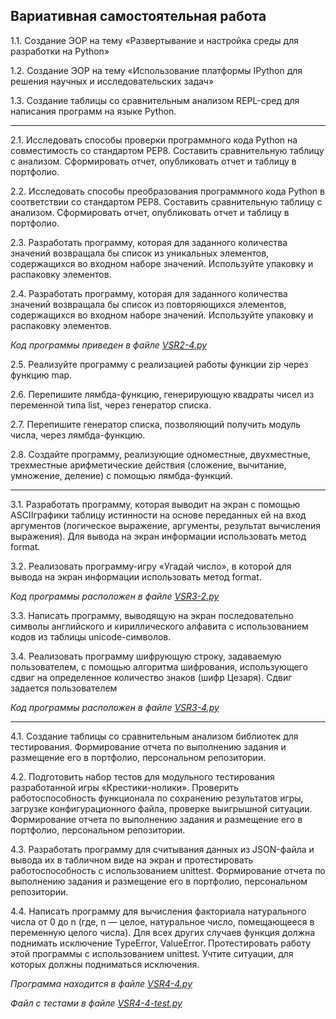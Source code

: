 ## Вариативная самостоятельная работа

1.1. Создание ЭОР на тему «Развертывание и настройка среды для разработки на Python» 



1.2. Создание ЭОР на тему «Использование платформы IPython для решения научных и исследовательских задач» 



1.3. Создание таблицы со сравнительным анализом REPL-сред для написания программ на языке Python.

_________________________

2.1. Исследовать способы проверки программного кода Python на совместимость со стандартом PEP8. Составить сравнительную таблицу с анализом. Сформировать отчет, опубликовать отчет и таблицу в портфолио. 



2.2. Исследовать способы преобразования программного кода Python в соответствии со стандартом PEP8. Составить сравнительную таблицу с анализом. Сформировать отчет, опубликовать отчет и таблицу в портфолио. 



2.3. Разработать программу, которая для заданного количества значений возвращала бы список из уникальных элементов, содержащихся во входном наборе значений. Используйте упаковку и распаковку элементов. 



2.4. Разработать программу, которая для заданного количества значений возвращала бы список из повторяющихся элементов, содержащихся во входном наборе значений. Используйте упаковку и распаковку элементов. 

*Код программы приведен в файле [VSR2-4.py](https://github.com/vektoririna/PROG-3/blob/main/VSR/VSR2-4.py)*



2.5. Реализуйте программу с реализацией работы функции zip через функцию map. 



2.6. Перепишите лямбда-функцию, генерирующую квадраты чисел из переменной типа list, через генератор списка. 



2.7. Перепишите генератор списка, позволяющий получить модуль числа, через лямбда-функцию. 



2.8. Создайте программу, реализующие одноместные, двухместные, трехместные арифметические действия (сложение, вычитание, умножение, деление) с помощью лямбда-функций.

______________

3.1. Разработать программу, которая выводит на экран с помощью ASCIIграфики таблицу истинности на основе переданных ей на вход аргументов (логическое выражение, аргументы, результат вычисления выражения). Для вывода на экран информации использовать метод format. 



3.2. Реализовать программу-игру «Угадай число», в которой для вывода на экран информации использовать метод format. 

*Код программы расположен в файле [VSR3-2.py](https://github.com/vektoririna/PROG-3/blob/main/VSR/VSR3-2.py)*



3.3. Написать программу, выводящую на экран последовательно символы английского и кириллического алфавита с использованием кодов из таблицы unicode-символов. 



3.4. Реализовать программу шифрующую строку, задаваемую пользователем, с помощью алгоритма шифрования, использующего сдвиг на определенное количество знаков (шифр Цезаря). Сдвиг задается пользователем

*Код программы расположен в файле [VSR3-4.py](https://github.com/vektoririna/PROG-3/blob/main/VSR/VSR3-4.py)*

______________

4.1. Создание таблицы со сравнительным анализом библиотек для тестирования. Формирование отчета по выполнению задания и размещение его в портфолио, персональном репозитории. 



4.2. Подготовить набор тестов для модульного тестирования разработанной игры «Крестики-нолики». Проверить работоспособность функционала по сохранению результатов игры, загрузке конфигурационного файла, проверке выигрышной ситуации. Формирование отчета по выполнению задания и размещение его в портфолио, персональном репозитории. 



4.3. Разработать программу для считывания данных из JSON-файла и вывода их в табличном виде на экран и протестировать работоспособность с использованием unittest. Формирование отчета по выполнению задания и размещение его в портфолио, персональном репозитории. 



4.4. Написать программу для вычисления факториала натурального числа от 0 до n (где, n — целое, натуральное число, помещающееся в переменную целого числа). Для всех других случаев функция должна поднимать исключение TypeError, ValueError. Протестировать работу этой программы с использованием unittest. Учтите ситуации, для которых должны подниматься исключения.

*Программа находится в файле [VSR4-4.py](https://github.com/vektoririna/PROG-3/blob/main/VSR/VSR4-4.py)*

*Файл с тестами в файле [VSR4-4-test.py](https://github.com/vektoririna/PROG-3/blob/main/VSR/VSR4-4-test.py)*

